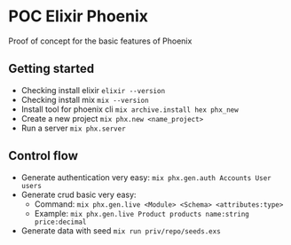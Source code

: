 # POC Elixir Phoenix
Proof of concept for the basic features of Phoenix

## Getting started
* Checking install elixir `elixir --version`
* Checking install mix `mix --version`
* Install tool for phoenix cli `mix archive.install hex phx_new`
* Create a new project `mix phx.new <name_project>`
* Run a server `mix phx.server`

## Control flow
* Generate authentication very easy: `mix phx.gen.auth Accounts User users`
* Generate crud basic very easy:
    - Command: `mix phx.gen.live <Module> <Schema> <attributes:type>`
    - Example: `mix phx.gen.live Product products name:string price:decimal`
* Generate data with seed `mix run priv/repo/seeds.exs`